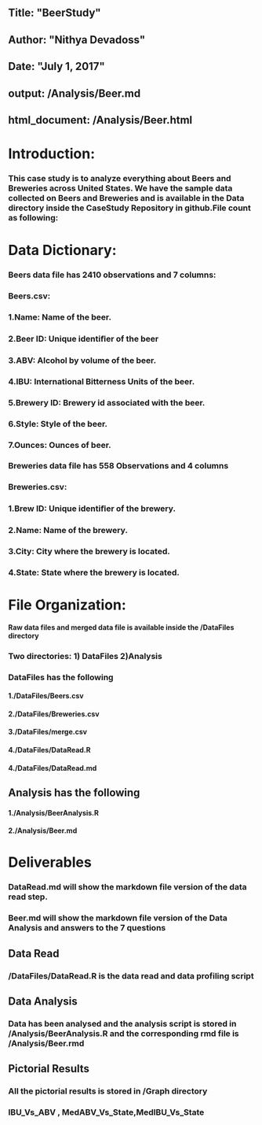 ##   Title: "BeerStudy"
##   Author: "Nithya Devadoss"
##   Date: "July 1, 2017"
##   output: /Analysis/Beer.md
##   html_document: /Analysis/Beer.html


# Introduction:

### This case study is to analyze everything about Beers and Breweries across United States. We have the sample data collected on Beers and Breweries and is available in the Data directory inside the CaseStudy Repository in github.File count as following:

# Data Dictionary:
### Beers data file has 2410 observations and 7 columns: 

### Beers.csv: 
### 1.Name: Name of the beer. 
### 2.Beer ID: Unique identiﬁer of the beer
### 3.ABV: Alcohol by volume of the beer. 
### 4.IBU: International Bitterness Units of the beer. 
### 5.Brewery ID: Brewery id associated with the beer. 
### 6.Style: Style of the beer. 
### 7.Ounces: Ounces of beer.

### Breweries data file has 558 Observations and 4 columns

### Breweries.csv: 
### 1.Brew ID: Unique identiﬁer of the brewery. 
### 2.Name: Name of the brewery. 
### 3.City: City where the brewery is located. 
### 4.State: State where the brewery is located.

# File Organization:
#### Raw data files and merged data file is available inside the /DataFiles directory 

### Two directories: 1) DataFiles 2)Analysis
### DataFiles has the following 
#### 1./DataFiles/Beers.csv
#### 2./DataFiles/Breweries.csv
#### 3./DataFiles/merge.csv
#### 4./DataFiles/DataRead.R
#### 4./DataFiles/DataRead.md

## Analysis has the following 
#### 1./Analysis/BeerAnalysis.R
#### 2./Analysis/Beer.md

# Deliverables
### DataRead.md will show the markdown file version of the data read step.
### Beer.md will show the markdown file version of the Data Analysis and answers to the 7 questions

## Data Read
### /DataFiles/DataRead.R is the data read and data profiling script

## Data Analysis
### Data has been analysed and the analysis script is stored in /Analysis/BeerAnalysis.R and the corresponding rmd file is /Analysis/Beer.rmd

## Pictorial Results
### All the pictorial results is stored in /Graph directory
### IBU_Vs_ABV , MedABV_Vs_State,MedIBU_Vs_State
